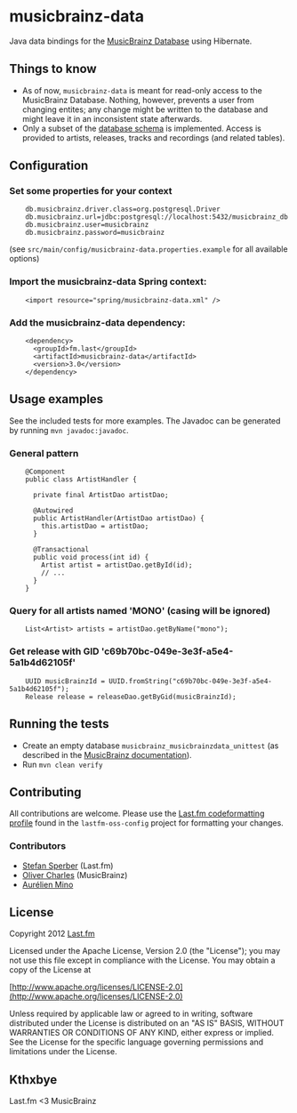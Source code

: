 # musicbrainz-data

Java data bindings for the [MusicBrainz Database](http://musicbrainz.org/doc/MusicBrainz_Database) using Hibernate.

## Things to know

* As of now, `musicbrainz-data` is meant for read-only access to the MusicBrainz Database. Nothing, however, prevents a user from changing entites; any change might be written to the database and might leave it in an inconsistent state afterwards.
* Only a subset of the [database schema](http://musicbrainz.org/doc/MusicBrainz_Database/Schema) is implemented. Access is provided to artists, releases, tracks and recordings (and related tables).

## Configuration

### Set some properties for your context 

        db.musicbrainz.driver.class=org.postgresql.Driver
        db.musicbrainz.url=jdbc:postgresql://localhost:5432/musicbrainz_db
        db.musicbrainz.user=musicbrainz
        db.musicbrainz.password=musicbrainz

(see `src/main/config/musicbrainz-data.properties.example` for all available options)

### Import the musicbrainz-data Spring context:

        <import resource="spring/musicbrainz-data.xml" />

### Add the musicbrainz-data dependency:

        <dependency>
          <groupId>fm.last</groupId>
          <artifactId>musicbrainz-data</artifactId>
          <version>3.0</version>
        </dependency>

## Usage examples

See the included tests for more examples. The Javadoc can be generated by running `mvn javadoc:javadoc`.

### General pattern

        @Component
        public class ArtistHandler {

          private final ArtistDao artistDao;

          @Autowired
          public ArtistHandler(ArtistDao artistDao) {
            this.artistDao = artistDao;
          }

          @Transactional
          public void process(int id) {
            Artist artist = artistDao.getById(id);
            // ...
          }
        }

### Query for all artists named 'MONO' (casing will be ignored)

        List<Artist> artists = artistDao.getByName("mono");

### Get release with GID 'c69b70bc-049e-3e3f-a5e4-5a1b4d62105f'

        UUID musicBrainzId = UUID.fromString("c69b70bc-049e-3e3f-a5e4-5a1b4d62105f");
        Release release = releaseDao.getByGid(musicBrainzId);

## Running the tests

* Create an empty database `musicbrainz_musicbrainzdata_unittest` (as described in the [MusicBrainz documentation](https://github.com/metabrainz/musicbrainz-server)).
* Run `mvn clean verify`

## Contributing

All contributions are welcome. Please use the [Last.fm codeformatting profile](https://github.com/lastfm/lastfm-oss-config/blob/master/src/main/resources/fm/last/last.fm.eclipse-codeformatter-profile.xml) found in the `lastfm-oss-config` project for formatting your changes.

### Contributors

* [Stefan Sperber](https://github.com/stefansperber) (Last.fm)
* [Oliver Charles](https://github.com/ocharles) (MusicBrainz)
* [Aurélien Mino](https://github.com/murdos)

## License

Copyright 2012 [Last.fm](http://www.last.fm/)

Licensed under the Apache License, Version 2.0 (the "License"); you may not use this file except in compliance with the License. You may obtain a copy of the License at
 
[http://www.apache.org/licenses/LICENSE-2.0](http://www.apache.org/licenses/LICENSE-2.0)
 
Unless required by applicable law or agreed to in writing, software distributed under the License is distributed on an "AS IS" BASIS, WITHOUT WARRANTIES OR CONDITIONS OF ANY KIND, either express or implied. See the License for the specific language governing permissions and limitations under the License.

## Kthxbye

Last.fm <3 MusicBrainz
